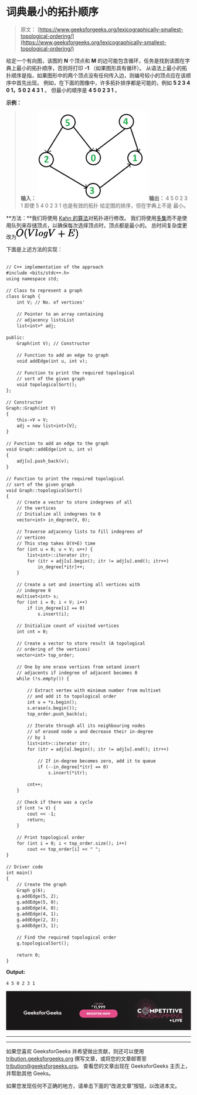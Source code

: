 # 词典最小的拓扑顺序

> 原文： [https://www.geeksforgeeks.org/lexicographically-smallest-topological-ordering/](https://www.geeksforgeeks.org/lexicographically-smallest-topological-ordering/)

给定一个有向图，该图的 **N** 个顶点和 **M** 的边可能包含循环，任务是找到该图在字典上最小的拓扑顺序，否则将打印 **-1** （如果图形具有循环）。
从语法上最小的拓扑顺序是指，如果图形中的两个顶点没有任何传入边，则编号较小的顶点应在该顺序中首先出现。
例如，在下面的图像中，许多拓扑排序都是可能的，例如 **5 2 3 4 0 1，5 0 2 4 3 1** 。
但最小的顺序是 **4 5 0 2 3 1** 。

**示例：**

> **输入：**
> ![](img/f5310c221503609e7aaf34f0f690639b.png)
> **输出：** 4 5 0 2 3 1
> 即使 5 4 0 2 3 1 也是有效的拓扑
> 给定图的排序，但在字典上不是
> 最小。

**方法：**我们将使用 [Kahn 的算法](https://www.geeksforgeeks.org/topological-sorting-indegree-based-solution/)对拓扑进行修改。 我们将使用[多集](http://www.geeksforgeeks.org/multiset-in-cpp-stl/)而不是使用队列来存储顶点，以确保每次选择顶点时，顶点都是最小的。 总时间复杂度更改为![O(VlogV+E)](img/b4b6ba30aec1344806ba640ad8cbf85d.png "Rendered by QuickLaTeX.com")

下面是上述方法的实现：

```

// C++ implementation of the approach 
#include <bits/stdc++.h> 
using namespace std; 

// Class to represent a graph 
class Graph { 
    int V; // No. of vertices' 

    // Pointer to an array containing 
    // adjacency listsList 
    list<int>* adj; 

public: 
    Graph(int V); // Constructor 

    // Function to add an edge to graph 
    void addEdge(int u, int v); 

    // Function to print the required topological 
    // sort of the given graph 
    void topologicalSort(); 
}; 

// Constructor 
Graph::Graph(int V) 
{ 
    this->V = V; 
    adj = new list<int>[V]; 
} 

// Function to add an edge to the graph 
void Graph::addEdge(int u, int v) 
{ 
    adj[u].push_back(v); 
} 

// Function to print the required topological 
// sort of the given graph 
void Graph::topologicalSort() 
{ 
    // Create a vector to store indegrees of all 
    // the vertices 
    // Initialize all indegrees to 0 
    vector<int> in_degree(V, 0); 

    // Traverse adjacency lists to fill indegrees of 
    // vertices 
    // This step takes O(V+E) time 
    for (int u = 0; u < V; u++) { 
        list<int>::iterator itr; 
        for (itr = adj[u].begin(); itr != adj[u].end(); itr++) 
            in_degree[*itr]++; 
    } 

    // Create a set and inserting all vertices with 
    // indegree 0 
    multiset<int> s; 
    for (int i = 0; i < V; i++) 
        if (in_degree[i] == 0) 
            s.insert(i); 

    // Initialize count of visited vertices 
    int cnt = 0; 

    // Create a vector to store result (A topological 
    // ordering of the vertices) 
    vector<int> top_order; 

    // One by one erase vertices from setand insert 
    // adjacents if indegree of adjacent becomes 0 
    while (!s.empty()) { 

        // Extract vertex with minimum number from multiset 
        // and add it to topological order 
        int u = *s.begin(); 
        s.erase(s.begin()); 
        top_order.push_back(u); 

        // Iterate through all its neighbouring nodes 
        // of erased node u and decrease their in-degree 
        // by 1 
        list<int>::iterator itr; 
        for (itr = adj[u].begin(); itr != adj[u].end(); itr++) 

            // If in-degree becomes zero, add it to queue 
            if (--in_degree[*itr] == 0) 
                s.insert(*itr); 

        cnt++; 
    } 

    // Check if there was a cycle 
    if (cnt != V) { 
        cout << -1; 
        return; 
    } 

    // Print topological order 
    for (int i = 0; i < top_order.size(); i++) 
        cout << top_order[i] << " "; 
} 

// Driver code 
int main() 
{ 
    // Create the graph 
    Graph g(6); 
    g.addEdge(5, 2); 
    g.addEdge(5, 0); 
    g.addEdge(4, 0); 
    g.addEdge(4, 1); 
    g.addEdge(2, 3); 
    g.addEdge(3, 1); 

    // Find the required topological order 
    g.topologicalSort(); 

    return 0; 
} 

```

**Output:**

```
4 5 0 2 3 1

```

[![competitive-programming-img](img/5211864e7e7a28eeeb039fa5d6073a24.png)](https://practice.geeksforgeeks.org/courses/competitive-programming-live?utm_source=geeksforgeeks&utm_medium=article&utm_campaign=gfg_article_cp)

* * *

* * *

如果您喜欢 GeeksforGeeks 并希望做出贡献，则还可以使用 [tribution.geeksforgeeks.org](https://contribute.geeksforgeeks.org/) 撰写文章，或将您的文章邮寄至 tribution@geeksforgeeks.org。 查看您的文章出现在 GeeksforGeeks 主页上，并帮助其他 Geeks。

如果您发现任何不正确的地方，请单击下面的“改进文章”按钮，以改进本文。